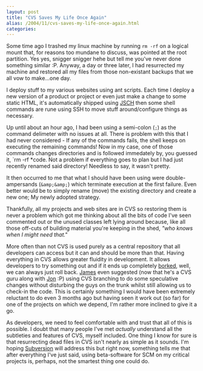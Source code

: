```yaml
---
layout: post
title: "CVS Saves My Life Once Again"
alias: /2004/11/cvs-saves-my-life-once-again.html
categories:
---
```

Some time ago I trashed my linux machine by running `rm -rf` on a logical mount that, for reasons too mundane to discuss, was pointed at the root partition. Yes yes, snigger snigger hehe but tell me you've never done something similar :P. Anyway, a day or three later, I had resurrected my machine and restored all my files from those non-existant backups that we all vow to make...one day.

I deploy stuff to my various websites using ant scripts. Each time I deploy a new version of a product or project or even just make a change to some static HTML, it's automatically shipped using [JSCH](http://www.jcraft.com/jsch) then some shell commands are rune using SSH to move stuff around/configure things as necessary.

Up until about an hour ago, I had been using a semi-colon (`;`) as the command delimeter with no issues at all. There is problem with this that I had never considered - If any of the commands fails, the shell keeps on executing the remaining commands! Now in my case, one of those commands changes directories and is followed immedately by, you guessed it, `rm -rf *code. Not a problem if everything goes to plan but I had just recently renamed said directory! Needless to say, it wasn't pretty.

It then occurred to me that what I should have been using were double-ampersands (`&amp;&amp;`) which terminate execution at the first failure. Even better would be to simply rename (move) the existing directory and create a new one; My newly adopted strategy.

Thankfully, all my projects and web sites are in CVS so restoring them is never a problem which got me thinking about all the bits of code I've seen commented out or the unused classes left lying around because, like all those off-cuts of building material you're keeping in the shed, _"who knows when I might need that."_

More often than not CVS is used purely as a central repository that all developers can access but it can and should be more than that. Having everything in CVS allows greater fluidity in development. It allows developers to try something out and if it ends up completely [borked](http://www.urbandictionary.com/define.php?term=bork), well, we can always just roll back. [James](http://www.redhillconsulting.com.au/blogs/james) even suggested (now that he's a CVS guru along with [Jon](http://www.eaves.org/blog) :P) using CVS branching to do some speculative changes without disturbing the guys on the trunk whilst still allowing us to check-in the code. This is certainly something I would have been extremely reluctant to do even 3 months ago but having seen it work out (so far) for one of the projects on which we depend, I'm rather more inclined to give it a go.

As developers, we need to feel comfortable with and trust that all of this is possible. I doubt that many people I've met _actually_ understand all the subtleties and features of CVS, myself included. One thing I know for sure is that resurrecting dead files in CVS isn't nearly as simple as it sounds. I'm hoping [Subversion](http://subversion.tigris.org/) will address this but right now, something tells me that after everything I've just said, using beta-software for SCM on my critical projects is, perhaps, not the smartest thing one could do.
